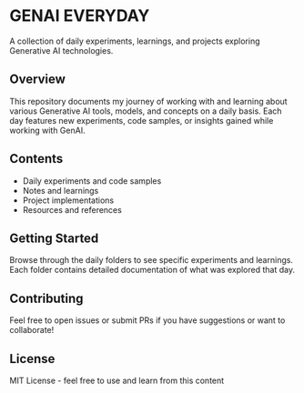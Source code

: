 # GENAI EVERYDAY

A collection of daily experiments, learnings, and projects exploring Generative AI technologies.

## Overview
This repository documents my journey of working with and learning about various Generative AI tools, models, and concepts on a daily basis. Each day features new experiments, code samples, or insights gained while working with GenAI.

## Contents
- Daily experiments and code samples
- Notes and learnings
- Project implementations
- Resources and references

## Getting Started
Browse through the daily folders to see specific experiments and learnings. Each folder contains detailed documentation of what was explored that day.

## Contributing
Feel free to open issues or submit PRs if you have suggestions or want to collaborate!

## License
MIT License - feel free to use and learn from this content